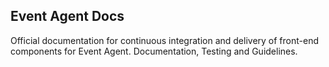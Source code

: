 ## Event Agent Docs

Official documentation for continuous integration and delivery of front-end components for Event Agent. Documentation, Testing and Guidelines.
